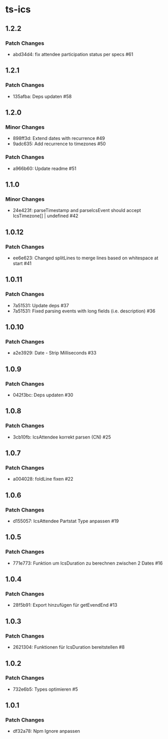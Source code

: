 # ts-ics

## 1.2.2

### Patch Changes

- abd34d4: fix attendee participation status per specs #61

## 1.2.1

### Patch Changes

- 135afba: Deps updaten #58

## 1.2.0

### Minor Changes

- 898ff3d: Extend dates with recurrence #49
- 9adc635: Add recurrence to timezones #50

### Patch Changes

- a966b60: Update readme #51

## 1.1.0

### Minor Changes

- 24e423f: parseTimestamp and parseIcsEvent should accept IcsTimezone[] | undefined #42

## 1.0.12

### Patch Changes

- ee6e623: Changed splitLines to merge lines based on whitespace at start #41

## 1.0.11

### Patch Changes

- 7a51531: Update deps #37
- 7a51531: Fixed parsing events with long fields (i.e. description) #36

## 1.0.10

### Patch Changes

- a2e3929: Date - Strip Milliseconds #33

## 1.0.9

### Patch Changes

- 042f3bc: Deps updaten #30

## 1.0.8

### Patch Changes

- 3cb10fb: IcsAttendee korrekt parsen (CN) #25

## 1.0.7

### Patch Changes

- a004028: foldLine fixen #22

## 1.0.6

### Patch Changes

- d155057: IcsAttendee Partstat Type anpassen #19

## 1.0.5

### Patch Changes

- 771e773: Funktion um IcsDuration zu berechnen zwischen 2 Dates #16

## 1.0.4

### Patch Changes

- 28f5b91: Export hinzufügen für getEvendEnd #13

## 1.0.3

### Patch Changes

- 2621304: Funktionen für IcsDuration bereitstellen #8

## 1.0.2

### Patch Changes

- 732e6b5: Types optimieren #5

## 1.0.1

### Patch Changes

- df32a78: Npm Ignore anpassen
